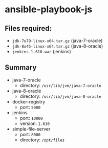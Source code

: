 # ansible-playbook-js
## Files required:
- `jdk-7u79-linux-x64.tar.gz` (java-7-oracle)
- `jdk-8u45-linux-x64.tar.gz` (java-8-oracle)
- `jenkins-1.610.war` (jenkins)

## Summary
- java-7-oracle
  - directory: `/usr/lib/jvm/java-7-oracle`
- java-8-oracle
  - directory: `/usr/lib/jvm/java-8-oracle`
- docker-registry
  - port: `5000`
- jenkins
  - port: `10000`
  - version: `1.610`
- simple-file-server
  - port: `8000`
  - directory: `/opt/files`
